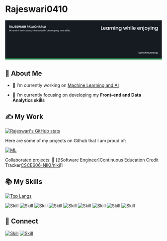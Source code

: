 # Rajeswari0410
![Rajeswari's-cover](./Cover-image.png)

## 🧔 About Me

- 🔭 I’m currently working on [Machine Learning and AI](https://github.com/Rajeswari0410/Optimization-for-K-Means)

- 🌱 I’m currently focusing on developing my **Front-end and Data Analytics skills**

## ✍ My Work

[![Rajeswari's GitHub stats](https://github-readme-stats.vercel.app/api?username=Rajeswari0410&show_icons=true&theme=dark)](https://github.com/Rajeswari0410)

Here are some of my projects on Github that I am proud of:

[![ML](https://github-readme-stats.vercel.app/api/pin/?username=Rajeswari0410&repo=Movie-recommendation-system&show_icons=true&theme=dark)](https://github.com/Rajeswari0410/Movie-recommendation-system)

Collaborated projects:
🚀 [[!Software Engineer]Continuous Education Credit Tracker[CSCE606-NIKI/niki](https://github.com/CSCE606-NIKI/niki)!]


## 📚 My Skills

[![Top Langs](https://github-readme-stats.vercel.app/api/top-langs/?username=Rajeswari0410&layout=compact&show_icons=true&theme=dark)](https://github.com/Rajeswari0410)

![Skill](https://img.shields.io/badge/HTML5-E34F26?style=for-the-badge&logo=html5&logoColor=white)
![Skill](https://img.shields.io/badge/CSS3-1572B6?style=for-the-badge&logo=css3&logoColor=white)
![Skill](https://img.shields.io/badge/JavaScript-323330?style=for-the-badge&logo=javascript&logoColor=F7DF1E)
![Skill](https://img.shields.io/badge/Visual_Studio_Code-0078D4?style=for-the-badge&logo=visual%20studio%20code&logoColor=white)
![Skill](https://img.shields.io/badge/Microsoft_Office-D83B01?style=for-the-badge&logo=microsoft-office&logoColor=white)
![Skill](https://img.shields.io/badge/-Python3-orange??style=for-the-badge&logo=python)
![Skill](https://img.shields.io/badge/-C?style=for-the-badge&logo=C&logoColor=white)
![Skill](https://img.shields.io/badge/-MATLAB-blue)
![Skill](https://img.shields.io/badge/-OpenCV-brightgreen)


## 🤝 Connect

[![Skill](https://img.shields.io/badge/LinkedIn-0077B5?style=for-the-badge&logo=linkedin&logoColor=white)](https://www.linkedin.com/in/rajeswari-palacharla-5969b1175/)
[![Skill](https://img.shields.io/badge/GitHub-100000?style=for-the-badge&logo=github&logoColor=white)](https://github.com/Rajeswari0410)
